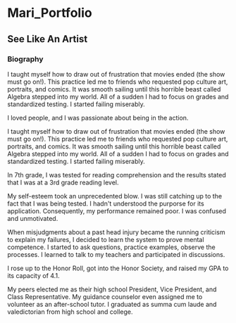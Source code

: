 # Mari_Portfolio
## See Like An Artist

### Biography
I taught myself how to draw out of frustration that movies ended (the show must go on!). This practice led me to friends who requested pop culture art, portraits, and comics. It was smooth sailing until this horrible beast called Algebra stepped into my world. All of a sudden I had to focus on grades and standardized testing. I started failing miserably.

I loved people,
and I was passionate about being in the action.

I taught myself how to draw out of frustration that movies ended (the show must go on!). This practice led me to friends who requested pop culture art, portraits, and comics. It was smooth sailing until this horrible beast called Algebra stepped into my world. All of a sudden I had to focus on grades and standardized testing. I started failing miserably.

In 7th grade, I was tested for reading comprehension and the results stated that I was at a 3rd grade reading level.

My self-esteem took an unprecedented blow. I was still catching up to the fact that I was being tested. I hadn't understood the purporse for its application. Consequently, my performance remained poor. I was confused and unmotivated.

When misjudgments about a past head injury became the running criticism to explain my failures, I decided to learn the system to prove mental competence. I started to ask questions, practice examples, observe the processes.
I learned to talk to my teachers and participated in discussions.

I rose up to the Honor Roll, got into the Honor Society, and raised my GPA to its capacity of 4.1.

My peers elected me as their high school President, Vice President, and Class Representative.
My guidance counselor even assigned me to volunteer as an after-school tutor.
I graduated as summa cum laude and valedictorian from high school and college.
